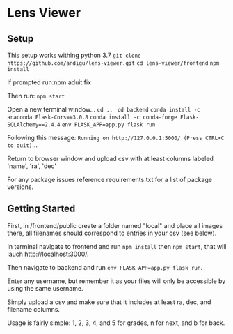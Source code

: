 # Lens Viewer

## Setup

 This setup works withing python 3.7
 `git clone https://github.com/andigu/lens-viewer.git`
 `cd lens-viewer/frontend`
 `npm install`
 
 If prompted run:npm aduit fix

 Then run:
 `npm start`
 
 Open a new terminal window...
 `cd .. `
 `cd backend`
 `conda install -c anaconda Flask-Cors==3.0.8`
 `conda install -c conda-forge Flask-SQLAlchemy==2.4.4`
 `env FLASK_APP=app.py flask run`
 
 Following this message: `Running on http://127.0.0.1:5000/ (Press CTRL+C to quit)`...

 Return to browser window and upload csv with at least columns labeled 'name', 'ra', 'dec'


 For any package issues reference requirements.txt for a list of package versions.

## Getting Started

First, in /frontend/public create a folder named "local" and place all images there, all filenames should correspond to entries in your csv (see below).

In terminal navigate to frontend and run `npm install` then `npm start`, that will lauch http://localhost:3000/. 

Then navigate to backend and run `env FLASK_APP=app.py flask run`. 

Enter any username, but remember it as your files will only be accessible by using the same username.

Simply upload a csv and make sure that it includes at least ra, dec, and filename columns. 

Usage is fairly simple: 1, 2, 3, 4, and 5 for grades, n for next, and b for back.

